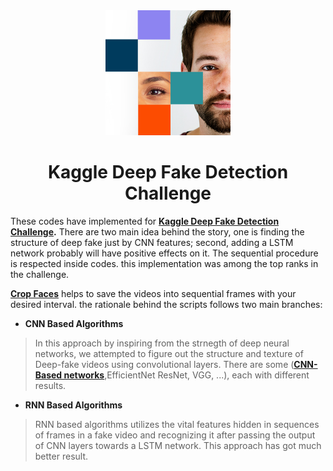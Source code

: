 <div align="center">
    <img src="/images/index.jpg" width="200">
</div>

<h1 align="center">Kaggle Deep Fake Detection Challenge</h1>


These codes have implemented for  **[Kaggle Deep Fake Detection Challenge](https://www.kaggle.com/c/deepfake-detection-challenge "Kaggle Deep Fake Detection Challenge").**  There are two main idea behind the story, one is finding the structure of deep fake just by CNN features; second, adding a LSTM network probably will have positive effects on it. 
The sequential procedure is respected inside codes.
this implementation was among the top ranks in the challenge. 


[**Crop Faces**](https://github.com/imohammadhossein/Deep-Fake-Detection/blob/develop/src/face_extractor.ipynb "face extractor mtcnn") helps to save the videos into sequential frames with your desired interval. the rationale behind the scripts follows two main branches: 

* **CNN Based Algorithms** 
> In this approach by inspiring from the strnegth of deep neural networks, we attempted to figure out the structure and texture of Deep-fake videos using convolutional layers. 
> There are some ([**CNN-Based networks**](https://github.com/imohammadhossein/Deep-Fake-Detection/blob/develop/src/ "CNN Based approach"),EfficientNet ResNet, VGG, ...), each with different results.
> 
> 
* **RNN Based Algorithms**
> RNN based algorithms utilizes the vital features hidden in sequences of frames in a fake video and recognizing it after passing the output of CNN layers towards a LSTM network. This approach has got much better result.
